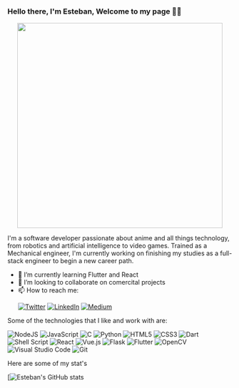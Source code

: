 ### Hello there, I'm Esteban, Welcome to my page :rocket:👋

<p align="center">
  <img width="460" height="460" src="https://lh3.googleusercontent.com/K7HzDF-ILhyBtb1XrAdSE1MoFOknryiBdYRn-Bs8l7C7mrRNp3FMIc2OW2wLiNk0PpWndLskytV49x6h7az1HKKtAmned8BXja-FsgvNGkB7UXakX73syLkEpDAG02lCvD_91r3Z3rkyXPw5HTw4bE8wBl35CEHQXvJljrIQc_sDsS0LSFfiw_OUrFKh2xd0Of_kgVoiyvW1ch664-McjROJCEnN9SsdHCge3LrmejOfd3-YhpBy-Tm8Wx5TaCuzu0EG2xxdzc3gFAbabLoBpyWUoWT1-pzpUvq_yaMtL9rgiF30v1ODcRg8jq6gLAYOrqgbddB4wKhYtBoZMRYZboo1xTpU4N1JIgzf7g5VaUEOpzcF-vcQD51gfQ_arMDlWjKNJDfTITnxIAeYfmFcVpbGARtJSEruDCKfQfRZdOYVueIGn5lbxxReeg7ICltGMRz4ycOOHW9VFYiQECf_wZxqmgtu-gSZDCRNv9qpCoUCRT8zFE5svc1A7K_xeGb3tHmKkol0EEBQz7alR9k8oWwtLtNfALwn-y-ChNyRf3AIv_cea60LVbikwafc27fZ4TeYLHx4fNBrrA6Gwp2pJ00HwKTloNtsdM2GXhoKxF9KI37ITJ1AkpI7glDCyMn2oOWyL4UuZISR-CdvBpIcbanv6xOcNTUq7KkGl9Cd00Fg3pI21eJKHgAZZD-88vpGl453nKp8MSrhowFjRg29zCxxAQ=w465-h426-no?authuser=0">
</p>

<!--
**ecastan960/ecastan960** is a ✨ _special_ ✨ repository because its `README.md` (this file) appears on your GitHub profile.

Here are some ideas to get you started:

- 🔭 I’m currently working on ...
- 🌱 I’m currently learning ...
- 👯 I’m looking to collaborate on ...
- 🤔 I’m looking for help with ...
- 💬 Ask me about ...
- 📫 How to reach me: ...
- 😄 Pronouns: ...
- ⚡ Fun fact: ...
-->

I'm a software developer passionate about anime and all things technology, from robotics and artificial intelligence to video games. Trained as a Mechanical engineer, I'm currently working on finishing my studies as a full-stack engineer to begin a new career path.

- 🌱 I’m currently learning Flutter and React
- 👯 I’m looking to collaborate on comercital projects
- 📫 How to reach me: <p><a href="https://twitter.com/EstebanCastaoZ1" target="_blank"><img alt="Twitter" src="https://img.shields.io/badge/twitter-%231DA1F2.svg?&style=for-the-badge&logo=twitter&logoColor=white" /></a> <a href="https://www.linkedin.com/in/ecastan1/" target="_blank"><img alt="LinkedIn" src="https://img.shields.io/badge/linkedin-%230077B5.svg?&style=for-the-badge&logo=linkedin&logoColor=white" /></a> <a href="https://estebancastaoz1.medium.com/" target="_blank"><img alt="Medium" src="https://img.shields.io/badge/medium-%2312100E.svg?&style=for-the-badge&logo=medium&logoColor=white" /></a>
</p>

Some of the technologies that I like and work with are:

<img alt="NodeJS" src="https://img.shields.io/badge/node.js-%2343853D.svg?&style=for-the-badge&logo=node.js&logoColor=white"/>	<img alt="JavaScript" src="https://img.shields.io/badge/javascript-%23323330.svg?&style=for-the-badge&logo=javascript&logoColor=%23F7DF1E"/> <img alt="C" src="https://img.shields.io/badge/c-%2300599C.svg?&style=for-the-badge&logo=c&logoColor=white"/> <img alt="Python" src="https://img.shields.io/badge/python-%2314354C.svg?&style=for-the-badge&logo=python&logoColor=white"/> <img alt="HTML5" src="https://img.shields.io/badge/html5-%23E34F26.svg?&style=for-the-badge&logo=html5&logoColor=white"/> <img alt="CSS3" src="https://img.shields.io/badge/css3-%231572B6.svg?&style=for-the-badge&logo=css3&logoColor=white"/> <img alt="Dart" src="https://img.shields.io/badge/dart-%230175C2.svg?&style=for-the-badge&logo=dart&logoColor=white"/> <img alt="Shell Script" src="https://img.shields.io/badge/shell_script-%23121011.svg?&style=for-the-badge&logo=gnu-bash&logoColor=white"/> <img alt="React" src="https://img.shields.io/badge/react-%2320232a.svg?&style=for-the-badge&logo=react&logoColor=%2361DAFB"/> <img alt="Vue.js" src="https://img.shields.io/badge/vuejs-%2335495e.svg?&style=for-the-badge&logo=vue.js&logoColor=%234FC08D"/> <img alt="Flask" src="https://img.shields.io/badge/flask-%23000.svg?&style=for-the-badge&logo=flask&logoColor=white"/> <img alt="Flutter" src="https://img.shields.io/badge/Flutter-%2302569B.svg?&style=for-the-badge&logo=Flutter&logoColor=white" /> <img alt="OpenCV" src="https://img.shields.io/badge/opencv-%23white.svg?&style=for-the-badge&logo=opencv&logoColor=white"/> <img alt="Visual Studio Code" src="https://img.shields.io/badge/VisualStudioCode-0078d7.svg?&style=for-the-badge&logo=visual-studio-code&logoColor=white"/> <img alt="Git" src="https://img.shields.io/badge/git-%23F05033.svg?&style=for-the-badge&logo=git&logoColor=white"/>

Here are some of my stat's

[![Esteban's GitHub stats](https://github-readme-stats.vercel.app/api?username=ecastan960&theme=dark&show_icons=true)